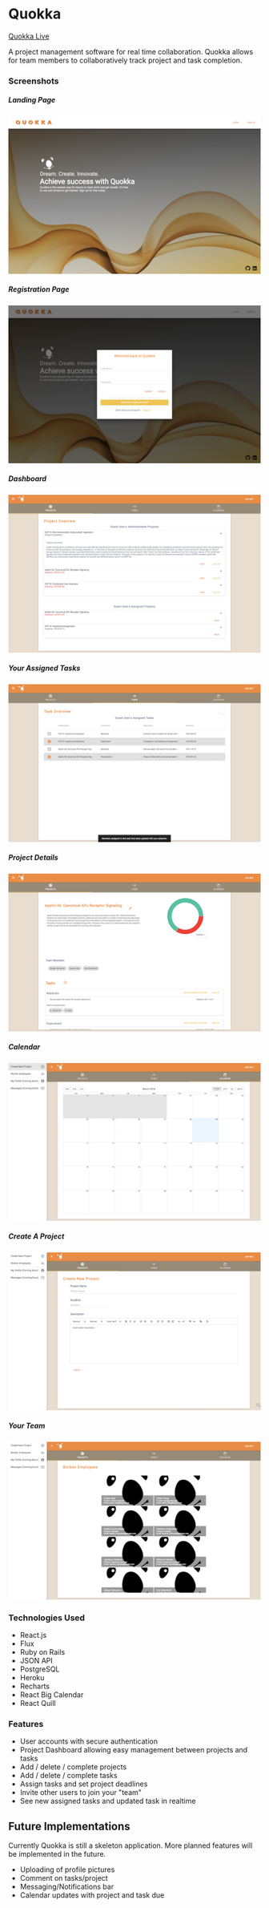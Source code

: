 # Quokka
[Quokka Live](quokka-cloud.herokuapp.com)

A project management software for real time collaboration. Quokka allows for team members to collaboratively track project and task completion.


### Screenshots
##### Landing Page
![landing_page]
##### Registration Page
![registration_page]
##### Dashboard
![project_dashboard]
##### Your Assigned Tasks
![task_list]
##### Project Details
![project_details]
##### Calendar
![calendar]
##### Create A Project
![create_project]
##### Your Team
![team]

[landing_page]: ./docs/screenshots/0.png
[registration_page]: ./docs/screenshots/1.png
[project_dashboard]: ./docs/screenshots/2.png
[task_list]: ./docs/screenshots/3.png
[project_details]: ./docs/screenshots/4.png
[calendar]: ./docs/screenshots/5.png
[create_project]: ./docs/screenshots/6.png
[team]: ./docs/screenshots/7.png

### Technologies Used
* React.js
* Flux
* Ruby on Rails
* JSON API
* PostgreSQL
* Heroku
* Recharts
* React Big Calendar
* React Quill

### Features
* User accounts with secure authentication
* Project Dashboard allowing easy management between projects and tasks
* Add / delete / complete projects
* Add / delete / complete tasks
* Assign tasks and set project deadlines
* Invite other users to join your "team"
* See new assigned tasks and updated task in realtime

## Future Implementations
Currently Quokka is still a skeleton application. More planned features will be implemented in the future.
* Uploading of profile pictures
* Comment on tasks/project
* Messaging/Notifications bar
* Calendar updates with project and task due
